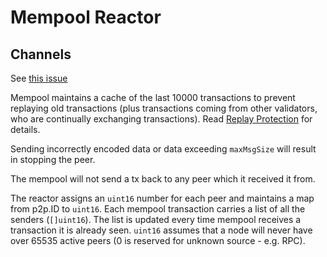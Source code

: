 # Mempool Reactor

## Channels

See [this issue](https://github.com/tendermint/tendermint/issues/1503)

Mempool maintains a cache of the last 10000 transactions to prevent
replaying old transactions (plus transactions coming from other
validators, who are continually exchanging transactions). Read [Replay
Protection](https://github.com/tendermint/tendermint/blob/8cdaa7f515a9d366bbc9f0aff2a263a1a6392ead/docs/app-dev/app-development.md#replay-protection)
for details.

Sending incorrectly encoded data or data exceeding `maxMsgSize` will result
in stopping the peer.

The mempool will not send a tx back to any peer which it received it from.

The reactor assigns an `uint16` number for each peer and maintains a map from
p2p.ID to `uint16`. Each mempool transaction carries a list of all the senders
(`[]uint16`). The list is updated every time mempool receives a transaction it
is already seen. `uint16` assumes that a node will never have over 65535 active
peers (0 is reserved for unknown source - e.g. RPC).

